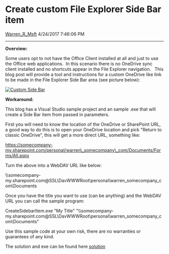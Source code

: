 <div id="page">

# Create custom File Explorer Side Bar item

[Warren\_R\_Msft](https://social.msdn.microsoft.com/profile/Warren_R_Msft)
4/24/2017 7:46:06 PM

-----

<div id="content">

**Overview:**

Some users opt to not have the Office Client installed at all and just
to use the Office web applications.  In this scenario there is no
OneDrive sync client installed and no shortcuts appear in the File
Explorer navigation.   This blog post will provide a tool and
instructions for a custom OneDrive like link to be made in the File
Explorer Side Bar area (see picture below):

[![Custom Side
Bar](media/2017/04/mycustod-300x164.jpg)](media/2017/04/mycustod.jpg)

**Workaround:**

This blog has a Visual Studio sample project and an sample .exe that
will create a Side Bar item from passed in parameters.

First you will need to know the location of the OneDrive or SharePoint
URL, a good way to do this is to open your OneDrive location and pick
"Return to classic OneDrive", this will get a more direct URL, something
like:

https://somecompany-my.sharepoint.com/personal/warren\_somecompany\_com/Documents/Forms/All.aspx

Turn the above into a WebDAV URL like
below:

\\\\somecompany-my.sharepoint.com@SSL\\DavWWWRoot\\personal\\warren\_somecompany\_com\\Documents

Once you have the title you want to use (can be anything) and the WebDAV
URL you can call the sample program:

CreateSidebarItem.exe "My Title"
"\\\\somecompany-my.sharepoint.com@SSL\\DavWWWRoot\\personal\\warren\_somecompany\_com\\Documents"

Use this sample code at your own risk, there are no warranties or
guarantees of any kind.

The solution and exe can be found
here [solution](media/2017/04/CreateSidebarItem.zip)

</div>

</div>
